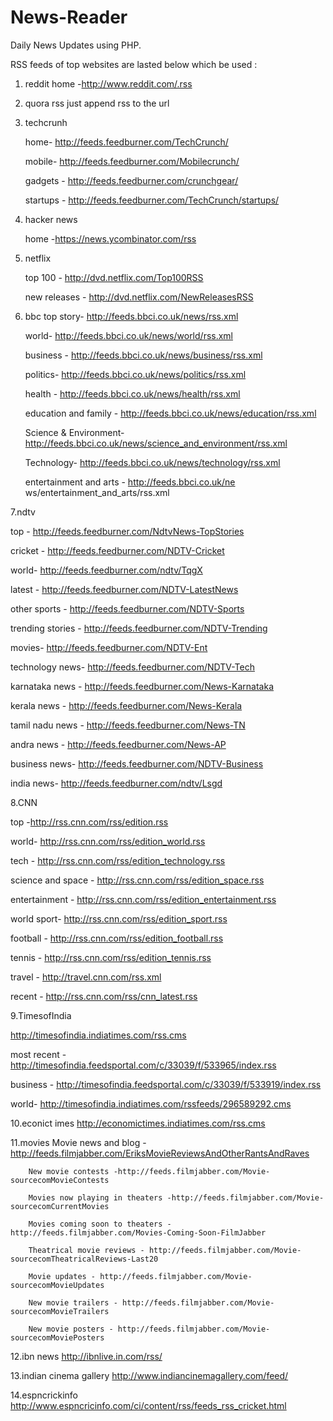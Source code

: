 # News-Reader
Daily News Updates using PHP.

RSS feeds of top websites are lasted below which be used : 

1. reddit
	home -http://www.reddit.com/.rss

2. quora rss just append rss to the url

3. techcrunh

	home- http://feeds.feedburner.com/TechCrunch/

	mobile- http://feeds.feedburner.com/Mobilecrunch/
	
	gadgets - http://feeds.feedburner.com/crunchgear/
	
	startups - http://feeds.feedburner.com/TechCrunch/startups/
	

4. hacker news

	home -https://news.ycombinator.com/rss
5. netflix

	top 100 - http://dvd.netflix.com/Top100RSS
	
	new releases - http://dvd.netflix.com/NewReleasesRSS

6. bbc
 	top story- http://feeds.bbci.co.uk/news/rss.xml

 	world- http://feeds.bbci.co.uk/news/world/rss.xml
 	
 	business - http://feeds.bbci.co.uk/news/business/rss.xml
 	
 	politics- http://feeds.bbci.co.uk/news/politics/rss.xml
 	
 	health - http://feeds.bbci.co.uk/news/health/rss.xml
 	
 	education and family - http://feeds.bbci.co.uk/news/education/rss.xml
 	
 	Science & Environment- http://feeds.bbci.co.uk/news/science_and_environment/rss.xml
 	
 	Technology- http://feeds.bbci.co.uk/news/technology/rss.xml
 	
 	entertainment and arts - http://feeds.bbci.co.uk/ne ws/entertainment_and_arts/rss.xml
 	
7.ndtv

  top - http://feeds.feedburner.com/NdtvNews-TopStories
 	
  cricket - http://feeds.feedburner.com/NDTV-Cricket
 	
  world- http://feeds.feedburner.com/ndtv/TqgX
 	
latest - http://feeds.feedburner.com/NDTV-LatestNews
 	
other sports - http://feeds.feedburner.com/NDTV-Sports
 	
trending stories - http://feeds.feedburner.com/NDTV-Trending
 	
movies- http://feeds.feedburner.com/NDTV-Ent
 	
technology news- http://feeds.feedburner.com/NDTV-Tech
 	
karnataka news - http://feeds.feedburner.com/News-Karnataka
 	
kerala news - http://feeds.feedburner.com/News-Kerala
 	
tamil nadu news - http://feeds.feedburner.com/News-TN
 	
andra news - http://feeds.feedburner.com/News-AP
 	
business news- http://feeds.feedburner.com/NDTV-Business
 	
india news- http://feeds.feedburner.com/ndtv/Lsgd

8.CNN

 top -http://rss.cnn.com/rss/edition.rss

 world- http://rss.cnn.com/rss/edition_world.rss
 	
 tech - http://rss.cnn.com/rss/edition_technology.rss
 	
 science and space - http://rss.cnn.com/rss/edition_space.rss
 	
 entertainment - http://rss.cnn.com/rss/edition_entertainment.rss
 	
 world sport- http://rss.cnn.com/rss/edition_sport.rss
 	
 football - http://rss.cnn.com/rss/edition_football.rss
 	
 tennis - http://rss.cnn.com/rss/edition_tennis.rss
 	
 travel - http://travel.cnn.com/rss.xml
 	
 recent - http://rss.cnn.com/rss/cnn_latest.rss

9.TimesofIndia

 http://timesofindia.indiatimes.com/rss.cms

 most recent - http://timesofindia.feedsportal.com/c/33039/f/533965/index.rss
	 	
 business - http://timesofindia.feedsportal.com/c/33039/f/533919/index.rss
	 	
 world- http://timesofindia.indiatimes.com/rssfeeds/296589292.cms
 	
10.econict imes 
	http://economictimes.indiatimes.com/rss.cms

11.movies
		Movie news and blog -http://feeds.filmjabber.com/EriksMovieReviewsAndOtherRantsAndRaves
		
		New movie contests -http://feeds.filmjabber.com/Movie-sourcecomMovieContests
		
		Movies now playing in theaters -http://feeds.filmjabber.com/Movie-sourcecomCurrentMovies
		
		Movies coming soon to theaters -http://feeds.filmjabber.com/Movies-Coming-Soon-FilmJabber
		
		Theatrical movie reviews - http://feeds.filmjabber.com/Movie-sourcecomTheatricalReviews-Last20

		Movie updates - http://feeds.filmjabber.com/Movie-sourcecomMovieUpdates
		
		New movie trailers - http://feeds.filmjabber.com/Movie-sourcecomMovieTrailers
		
		New movie posters - http://feeds.filmjabber.com/Movie-sourcecomMoviePosters

12.ibn news
 		http://ibnlive.in.com/rss/

13.indian cinema  gallery 
		http://www.indiancinemagallery.com/feed/

14.espncrickinfo
		http://www.espncricinfo.com/ci/content/rss/feeds_rss_cricket.html


